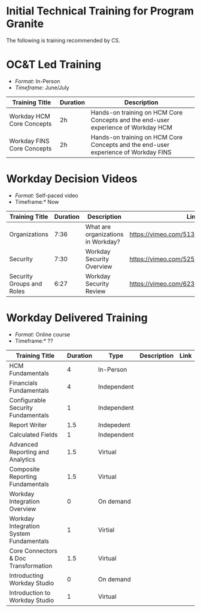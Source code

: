 # Initial Technical Training for Program Granite

The following is training recommended by CS.

# OC&T Led Training

- *Format:* In-Person
- *Timeframe:* June/July

| Training Title | Duration | Description | 
| --- | --- | --- |
| Workday HCM Core Concepts | 2h | Hands-on training on HCM Core Concepts and the end-user experience of Workday HCM |
| Workday FINS Core Concepts| 2h | Hands-on training on HCM Core Concepts and the end-user experience of Workday FINS |

# Workday Decision Videos

- *Format:* Self-paced video
- Timeframe:* Now

| Training Title | Duration | Description | Link |
| --- | --- | --- | --- |
| Organizations | 7:36 | What are organizations in Workday? | https://vimeo.com/513579452/053ea122f7 |
| Security | 7:30 | Workday Security Overview | https://vimeo.com/525240022/c10c12f817 |
| Security Groups and Roles | 6:27 | Workday Security Review | https://vimeo.com/623795418/2e438a7cf7 |

# Workday Delivered Training

- *Format:* Online course
- Timeframe:* ?? 

| Training Title | Duration | Type | Description | Link |
| --- | --- | --- | --- | --- | 
| HCM Fundamentals | 4 | In-Person | | |
| Financials Fundamentals | 4 | Independent | | |
| Configurable Security Fundamentals | 1 | Independent | | |
| Report Writer | 1.5 | Indepedent | | |
| Calculated Fields | 1 | Independent | | | 
| Advanced Reporting and Analytics | 1.5 | Virtual | | |
| Composite Reporting Fundamentals | 1.5 | Virtual | | |
| Workday Integration Overview | 0 | On demand | | | 
| Workday Integration System Fundamentals | 1 | Virtial | | |
| Core Connectors & Doc Transformation | 1.5 | Virtual | | |
| Introducting Workday Studio | 0 | On demand | | |
| Introduction to Workday Studio | 1 | Virtual | | |


